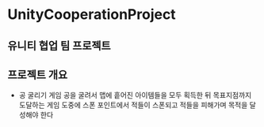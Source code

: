 # UnityCooperationProject
 유니티 협업 팀 프로젝트
---
## 프로젝트 개요
- 공 굴리기 게임
  공을 굴려서 맵에 흩어진 아이템들을 모두 획득한 뒤 목표지점까지 도달하는 게임
  도중에 스폰 포인트에서 적들이 스폰되고 적들을 피해가며 목적을 달성해야 한다
